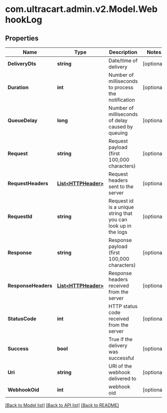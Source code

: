 
# com.ultracart.admin.v2.Model.WebhookLog

## Properties

Name | Type | Description | Notes
------------ | ------------- | ------------- | -------------
**DeliveryDts** | **string** | Date/time of delivery | [optional] 
**Duration** | **int** | Number of milliseconds to process the notification | [optional] 
**QueueDelay** | **long** | Number of milliseconds of delay caused by queuing | [optional] 
**Request** | **string** | Request payload (first 100,000 characters) | [optional] 
**RequestHeaders** | [**List&lt;HTTPHeader&gt;**](HTTPHeader.md) | Request headers sent to the server | [optional] 
**RequestId** | **string** | Request id is a unique string that you can look up in the logs | [optional] 
**Response** | **string** | Response payload (first 100,000 characters) | [optional] 
**ResponseHeaders** | [**List&lt;HTTPHeader&gt;**](HTTPHeader.md) | Response headers received from the server | [optional] 
**StatusCode** | **int** | HTTP status code received from the server | [optional] 
**Success** | **bool** | True if the delivery was successful | [optional] 
**Uri** | **string** | URI of the webhook delivered to | [optional] 
**WebhookOid** | **int** | webhook oid | [optional] 

[[Back to Model list]](../README.md#documentation-for-models)
[[Back to API list]](../README.md#documentation-for-api-endpoints)
[[Back to README]](../README.md)

